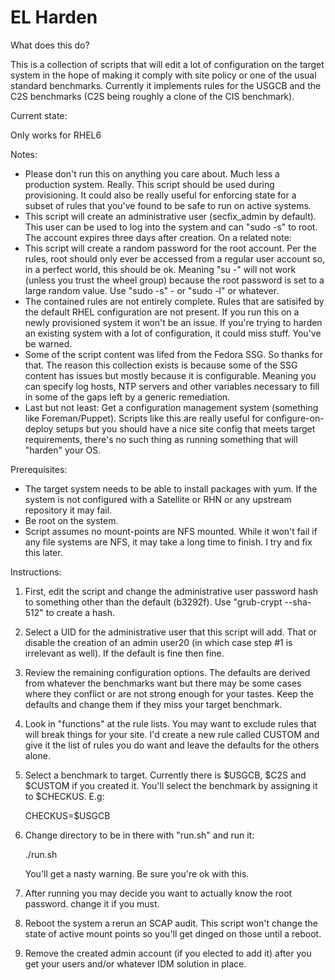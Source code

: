 # EL Harden

What does this do?

This is a collection of scripts that will edit a lot of configuration on the
target system in the hope of making it comply with site policy or one of the
usual standard benchmarks. Currently it implements rules for the USGCB and the
C2S benchmarks (C2S being roughly a clone of the CIS benchmark).

Current state:

Only works for RHEL6

Notes:

 - Please don't run this on anything you care about. Much less a production
   system. Really. This script should be used during provisioning. It could
   also be really useful for enforcing state for a subset of rules that you've
   found to be safe to run on active systems.
 - This script will create an administrative user (secfix_admin by default).
   This user can be used to log into the system and can "sudo -s" to root. The
   account expires three days after creation. On a related note:
 - This script will create a random password for the root account. Per the
   rules, root should only ever be accessed from a regular user account so, in
   a perfect world, this should be ok. Meaning "su -" will not work (unless you
   trust the wheel group) because the root password is set to a large random
   value. Use "sudo -s" - or "sudo -l" or whatever.
 - The contained rules are not entirely complete. Rules that are satisifed by
   the default RHEL configuration are not present. If you run this on a newly
   provisioned system it won't be an issue. If you're trying to harden an
   existing system with a lot of configuration, it could miss stuff. You've be
   warned.
 - Some of the script content was lifed from the Fedora SSG. So thanks for
   that. The reason this collection exists is because some of the SSG content
   has issues but mostly because it is configurable. Meaning you can specify
   log hosts, NTP servers and other variables necessary to fill in some of the
   gaps left by a generic remediation.
 - Last but not least: Get a configuration management system (something like
   Foreman/Puppet). Scripts like this are really useful for configure-on-deploy
   setups but you should have a nice site config that meets target
   requirements, there's no such thing as running something that will "harden"
   your OS.
   
Prerequisites:

 - The target system needs to be able to install packages with yum. If the
   system is not configured with a Satellite or RHN or any upstream repository
   it may fail.
 - Be root on the system.
 - Script assumes no mount-points are NFS mounted. While it won't fail if any
   file systems are NFS, it may take a long time to finish. I try and fix this
   later.

Instructions:

1) First, edit the script and change the administrative user password hash to 
   something other than the default (b3292f). Use "grub-crypt --sha-512" to
   create a hash.
2) Select a UID for the administrative user that this script will add. That or
   disable the creation of an admin user20 (in which case step #1 is irrelevant
   as well). If the default is fine then fine.
3) Review the remaining configuration options. The defaults are derived from
   whatever the benchmarks want but there may be some cases where they conflict
   or are not strong enough for your tastes. Keep the defaults and change them
   if they miss your target benchmark.
4) Look in "functions" at the rule lists. You may want to exclude rules that
   will break things for your site. I'd create a new rule called CUSTOM and 
   give it the list of rules you do want and leave the defaults for the others
   alone.
5) Select a benchmark to target. Currently there is $USGCB, $C2S and $CUSTOM if
   you created it. You'll select the benchmark by assigning it to $CHECKUS.
   E.g:
   
   CHECKUS=$USGCB
   
6) Change directory to be in there with "run.sh" and run it:

   ./run.sh
   
   You'll get a nasty warning. Be sure you're ok with this.
   
7) After running you may decide you want to actually know the root password.
   change it if you must.
8) Reboot the system a rerun an SCAP audit. This script won't change the state
   of active mount points so you'll get dinged on those until a reboot.
9) Remove the created admin account (if you elected to add it) after you get
   your users and/or whatever IDM solution in place.   
